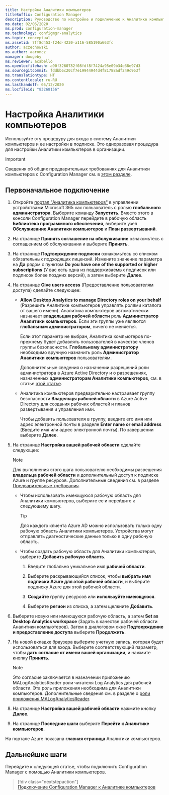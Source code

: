```yaml
---
title: Настройка Аналитики компьютеров
titleSuffix: Configuration Manager
description: Руководство по настройке и подключению к Аналитике компьютеров.
ms.date: 02/06/2020
ms.prod: configuration-manager
ms.technology: configmgr-analytics
ms.topic: conceptual
ms.assetid: 7ff8d453-f24d-4230-a116-585190a663fc
author: aczechowski
ms.author: aaroncz
manager: dougeby
ms.reviewer: acabello
ms.openlocfilehash: a90f3260782f08fdf8f7424a95e09b34e38e97d3
ms.sourcegitcommit: fddbb6c20cf7e19944944d4f81788adf249c963f
ms.translationtype: HT
ms.contentlocale: ru-RU
ms.lasthandoff: 05/12/2020
ms.locfileid: "83268156"
---
```

# <a name="how-to-set-up-desktop-analytics"></a>Настройка Аналитики компьютеров

Используйте эту процедуру для входа в систему Аналитики компьютеров и ее настройки в подписке. Это одноразовая процедура для настройки Аналитики компьютеров в организации.  

> [!Important]  
> Сведения об общих предварительных требованиях для Аналитики компьютеров с Configuration Manager см. в [этом разделе](overview.md#prerequisites).  

## <a name="initial-onboarding"></a>Первоначальное подключение

1. Откройте [портал "Аналитика компьютеров"](https://aka.ms/desktopanalytics) в управлении устройствами Microsoft 365 как пользователь с ролью **глобального администратора**. Выберите команду **Запустить**. Вместо этого в консоли Configuration Manager перейдите в рабочую область **Библиотека программного обеспечения**, выберите узел **Обслуживание Аналитики компьютеров** и **План развертываний**.

2. На странице **Принять соглашение на обслуживание** ознакомьтесь с соглашением об обслуживании и выберите **Принять**.  

3. На странице **Подтверждение подписки** ознакомьтесь со списком обязательных подходящих лицензий. Измените значение параметра на **Да** рядом с пунктом **Do you have one of the supported or higher subscriptions** (У вас есть одна из поддерживаемых подписок или подписок более поздних версий), а затем выберите **Далее**.  

4. На странице **Give users access** (Предоставление пользователям доступа) сделайте следующее:

    - **Allow Desktop Analytics to manage Directory roles on your behalf** (Разрешить Аналитике компьютеров управлять ролями каталога от вашего имени). Аналитика компьютеров автоматически назначает **владельцам рабочей области** роль **Администратор Аналитики компьютеров**. Если эти группы уже являются **глобальным администратором**, ничего не меняется.

        Если этот параметр не выбран, Аналитика компьютеров по-прежнему будет добавлять пользователей в качестве членов группы безопасности. **Глобальному администратору** необходимо вручную назначить роль **Администратор Аналитики компьютеров** пользователям.

        Дополнительные сведения о назначении разрешений роли администратора в Azure Active Directory и о разрешениях, назначенных **администраторам Аналитики компьютеров**, см. в статье [этой статье](https://docs.microsoft.com/azure/active-directory/users-groups-roles/directory-assign-admin-roles).  

    - Аналитика компьютеров предварительно настраивает группу безопасности **Владельцы рабочей области** в Azure Active Directory для создания рабочих областей и планов развертывания и управления ими.

        Чтобы добавить пользователя в группу, введите его имя или адрес электронной почты в разделе **Enter name or email address** (Введите имя или адрес электронной почты). По завершении выберите **Далее**.

5. На странице **Настройка вашей рабочей области** сделайте следующее:  

    > [!NOTE]  
    > Для выполнения этого шага пользователю необходимы разрешения **владельца рабочей области** и дополнительный доступ к подписке Azure и группе ресурсов. Дополнительные сведения см. в разделе [Предварительные требования](overview.md#prerequisites).  

    - Чтобы использовать имеющуюся рабочую область для Аналитики компьютеров, выберите ее и перейдите к следующему шагу.  

        > [!TIP]  
        > Для каждого клиента Azure AD можно использовать только одну рабочую область Аналитики компьютеров. Устройства могут отправлять диагностические данные только в одну рабочую область.  

    - Чтобы создать рабочую область для Аналитики компьютеров, выберите **Добавить рабочую область**.  

        1. Введите глобально уникальное имя **рабочей области**.

        2. Выберите раскрывающийся список, чтобы **выбрать имя подписки Azure для этой рабочей области**, и выберите подписку Azure для этой рабочей области.  

        3. **Создайте** группу ресурсов или **используйте имеющуюся**.

        4. Выберите **регион** из списка, а затем щелкните **Добавить**.  

6. Выберите новую или имеющуюся рабочую область, а затем **Set as Desktop Analytics workspace** (Задать в качестве рабочей области Аналитики компьютеров).  Затем в диалоговом окне **Подтверждение и предоставление доступа** выберите **Продолжить**.  

7. На новой вкладке браузера выберите учетную запись, которая будет использоваться для входа. Выберите соответствующий параметр, чтобы **дать согласие от имени вашей организации**, и нажмите кнопку **Принять**.  

    > [!Note]  
    > Это согласие заключается в назначении приложению MALogAnalyticsReader роли читателя Log Analytics для рабочей области. Эта роль приложения необходима для Аналитики компьютеров. Дополнительные сведения см. в разделе о [роли приложения MALogAnalyticsReader](troubleshooting.md#bkmk_MALogAnalyticsReader).  

8. На странице **Настройка вашей рабочей области** нажмите кнопку **Далее**.  

9. На странице **Последние шаги** выберите **Перейти к Аналитике компьютеров**.

На портале Azure показана **главная страница** Аналитики компьютеров.

## <a name="next-steps"></a>Дальнейшие шаги

Перейдите к следующей статье, чтобы подключить Configuration Manager с помощью Аналитики компьютеров.
> [!div class="nextstepaction"]  
> [Подключение Configuration Manager к Аналитике компьютеров](connect-configmgr.md)  
